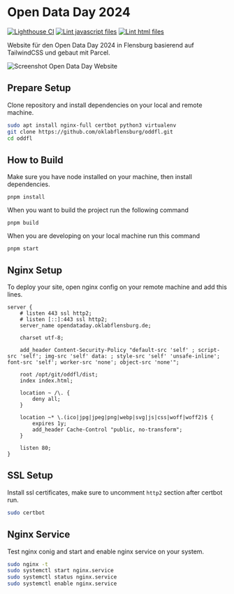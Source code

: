 # Open Data Day 2024

[![Lighthouse CI](https://github.com/oklabflensburg/oddfl/actions/workflows/lighthouse.yml/badge.svg)](https://github.com/oklabflensburg/oddfl/actions/workflows/lighthouse.yml)
[![Lint javascript files](https://github.com/oklabflensburg/oddfl/actions/workflows/lint-js.yml/badge.svg)](https://github.com/oklabflensburg/oddfl/actions/workflows/lint-js.yml)
[![Lint html files](https://github.com/oklabflensburg/oddfl/actions/workflows/lint-html.yml/badge.svg)](https://github.com/oklabflensburg/oddfl/actions/workflows/lint-html.yml)


Website für den Open Data Day 2024 in Flensburg basierend auf TailwindCSS und gebaut mit Parcel.

![Screenshot Open Data Day Website](https://raw.githubusercontent.com/oklabflensburg/oddfl/main/screenshot_oddfl_2024.jpg)



## Prepare Setup

Clone repository and install dependencies on your local and remote machine.

```sh
sudo apt install nginx-full certbot python3 virtualenv
git clone https://github.com/oklabflensburg/oddfl.git
cd oddfl
```


## How to Build

Make sure you have node installed on your machine, then install dependencies.

```
pnpm install
```


When you want to build the project run the following command

```
pnpm build
```


When you are developing on your local machine run this command

```
pnpm start
```


## Nginx Setup

To deploy your site, open nginx config on your remote machine and add this lines.

```
server {
    # listen 443 ssl http2;
    # listen [::]:443 ssl http2;
    server_name opendataday.oklabflensburg.de;

    charset utf-8;

    add_header Content-Security-Policy "default-src 'self' ; script-src 'self'; img-src 'self' data: ; style-src 'self' 'unsafe-inline'; font-src 'self'; worker-src 'none'; object-src 'none'";

    root /opt/git/oddfl/dist;
    index index.html;

    location ~ /\. {
        deny all;
    }

    location ~* \.(ico|jpg|jpeg|png|webp|svg|js|css|woff|woff2)$ {
        expires 1y;
        add_header Cache-Control "public, no-transform";
    }
    
    listen 80;
}
```



## SSL Setup

Install ssl certificates, make sure to uncomment `http2` section after certbot run.

```sh
sudo certbot
```


## Nginx Service

Test nginx conig and start and enable nginx service on your system.

```sh
sudo nginx -t
sudo systemctl start nginx.service
sudo systemctl status nginx.service
sudo systemctl enable nginx.service
```

